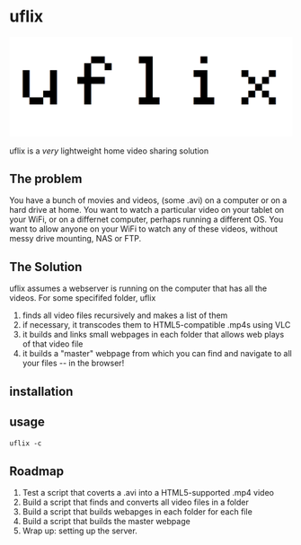 # uflix


![image](images/header.png)


uflix is a *very* lightweight home video sharing solution

## The problem 

You have a bunch of movies and videos, (some .avi) on a computer or on a hard drive at home. You want to watch a particular video on your tablet on your WiFi, or on a differnet computer, perhaps running a different OS. You want to allow anyone on your WiFi to watch any of these videos, without messy drive mounting, NAS or FTP. 

## The Solution

uflix assumes a webserver is running on the computer that has all the videos. For some specififed folder, uflix

1. finds all video files recursively and makes a list of them
2. if necessary, it transcodes them to HTML5-compatible .mp4s using VLC
3. it builds and links small webpages in each folder that allows web plays of that video file
4. it builds a "master" webpage from which you can find and navigate to all your files -- in the browser!

## installation

## usage

```
uflix -c 
```



## Roadmap

1. Test a script that coverts a .avi into a HTML5-supported .mp4 video
2. Build a script that finds and converts all video files in a folder
2. Build a script that builds webapges in each folder for each file
3. Build a script that builds the master webpage
4. Wrap up: setting up the server. 